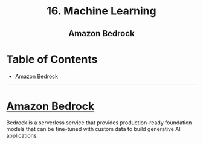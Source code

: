 <div align='center'>
  <h1> 16. Machine Learning </h1>
  <h2> Amazon Bedrock </h2>
</div>

# Table of Contents

- [Amazon Bedrock](#bedrock)

---

# [Amazon Bedrock](https://aws.amazon.com/bedrock)

Bedrock is a serverless service that provides production-ready foundation models that can be fine-tuned with custom data to build generative AI applications.
